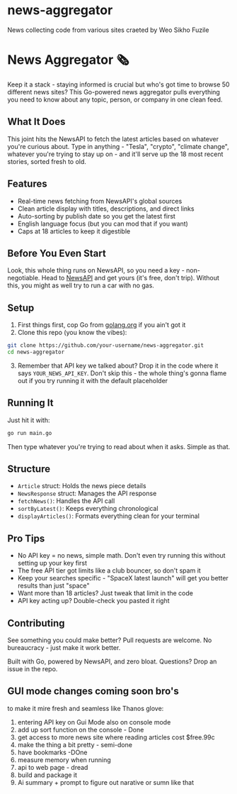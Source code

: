 # news-aggregator
News collecting code from various sites
craeted by Weo Sikho Fuzile

# News Aggregator 🗞️

Keep it a stack - staying informed is crucial but who's got time to browse 50 different news sites? This Go-powered news aggregator pulls everything you need to know about any topic, person, or company in one clean feed.

## What It Does

This joint hits the NewsAPI to fetch the latest articles based on whatever you're curious about. Type in anything - "Tesla", "crypto", "climate change", whatever you're trying to stay up on - and it'll serve up the 18 most recent stories, sorted fresh to old.

## Features

- Real-time news fetching from NewsAPI's global sources
- Clean article display with titles, descriptions, and direct links
- Auto-sorting by publish date so you get the latest first
- English language focus (but you can mod that if you want)
- Caps at 18 articles to keep it digestible

## Before You Even Start

Look, this whole thing runs on NewsAPI, so you need a key - non-negotiable. Head to [NewsAPI](https://newsapi.org/register) and get yours (it's free, don't trip). Without this, you might as well try to run a car with no gas.

## Setup

1. First things first, cop Go from [golang.org](https://golang.org/dl/) if you ain't got it
2. Clone this repo (you know the vibes):
```bash
git clone https://github.com/your-username/news-aggregator.git
cd news-aggregator
```
3. Remember that API key we talked about? Drop it in the code where it says `YOUR_NEWS_API_KEY`. Don't skip this - the whole thing's gonna flame out if you try running it with the default placeholder

## Running It

Just hit it with:
```bash
go run main.go
```

Then type whatever you're trying to read about when it asks. Simple as that.

## Structure

- `Article` struct: Holds the news piece details
- `NewsResponse` struct: Manages the API response
- `fetchNews()`: Handles the API call
- `sortByLatest()`: Keeps everything chronological
- `displayArticles()`: Formats everything clean for your terminal

## Pro Tips

- No API key = no news, simple math. Don't even try running this without setting up your key first
- The free API tier got limits like a club bouncer, so don't spam it
- Keep your searches specific - "SpaceX latest launch" will get you better results than just "space"
- Want more than 18 articles? Just tweak that limit in the code
- API key acting up? Double-check you pasted it right

## Contributing

See something you could make better? Pull requests are welcome. No bureaucracy - just make it work better.



Built with Go, powered by NewsAPI, and zero bloat. Questions? Drop an issue in the repo.

## GUI mode changes coming soon bro's

to make it mire fresh and seamless like Thanos glove:
1. entering API key on Gui Mode also on console mode
2. add up sort function on the console - Done
3. get access to more news site where reading articles cost $free.99c
4. make the thing a bit pretty - semi-done
5. have bookmarks -DOne
6. measure memory when running
7. api to web page - dread
8. build and package it
9. Ai summary + prompt to figure out narative or sumn like that
